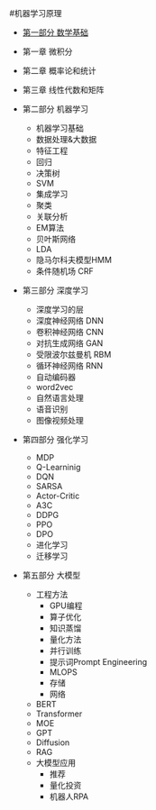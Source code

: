 #机器学习原理

* [第一部分 数学基础]()
* 第一章 微积分
* 第二章 概率论和统计
* 第三章 线性代数和矩阵

* 第二部分 机器学习
    * 机器学习基础
    * 数据处理&大数据
    * 特征工程
    * 回归
    * 决策树
    * SVM
    * 集成学习
    * 聚类
    * 关联分析
    * EM算法
    * 贝叶斯网络
    * LDA
    * 隐马尔科夫模型HMM
    * 条件随机场 CRF

* 第三部分 深度学习
    * 深度学习的层
    * 深度神经网络 DNN
    * 卷积神经网络 CNN
    * 对抗生成网络 GAN
    * 受限波尔兹曼机 RBM
    * 循环神经网络 RNN
    * 自动编码器 
    * word2vec
    * 自然语言处理
    * 语音识别
    * 图像视频处理

* 第四部分 强化学习
    * MDP
    * Q-Learninig
    * DQN
    * SARSA
    * Actor-Critic
    * A3C
    * DDPG
    * PPO
    * DPO
    * 进化学习
    * 迁移学习

* 第五部分 大模型
    * 工程方法
        * GPU编程
        * 算子优化
        * 知识蒸馏
        * 量化方法
        * 并行训练
        * 提示词Prompt Engineering
        * MLOPS
        * 存储
        * 网络
    * BERT
    * Transformer
    * MOE
    * GPT
    * Diffusion
    * RAG
    * 大模型应用
        * 推荐
        * 量化投资
        * 机器人RPA
    

